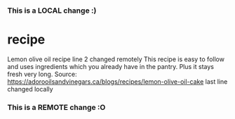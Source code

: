 ### This is a LOCAL change :) 
# recipe 
Lemon olive oil recipe line 2 changed remotely
This recipe is easy to follow and uses ingredients which you already have in the pantry. Plus it stays fresh very long.
Source: https://adorooilsandvinegars.ca/blogs/recipes/lemon-olive-oil-cake 
last line changed locally
### This is a REMOTE change :O
